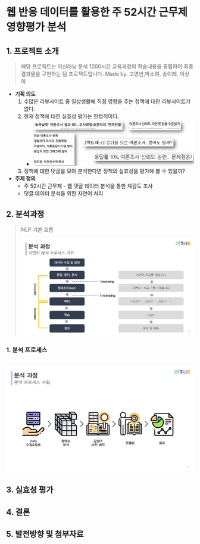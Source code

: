 # **웹 반응 데이터를 활용한 주 52시간 근무제 영향평가 분석**



## 1. 프로젝트 소개

> 해당 프로젝트는 머신러닝 분석 1000시간 교육과정의 학습내용을 종합하여 최종 결과물을 구현하는 팀 프로젝트입니다. Made by. 고영빈,박소희, 송이레, 이상아

* **기획 의도**
  1. 수많은 리뷰사이트 중 일상생활에 직접 영향을 주는 정책에 대한 리뷰사이트가 없다.
  2. 현재 정책에 대한 실효성 평가는 한정적이다.
     * ![image-20200512213509976](./img/image-20200512213509976.png)
  3. 정책에 대한 댓글을 모아 분석한다면 정책의 실효성을 평가해 볼 수 있을까?
* **주제 정의**
  * 주 52시간 근무제 - 웹 댓글 데이터 분석을 통한 체감도 조사
  * 댓글 데이터 분석을 위한 자연어 처리

## 2. 분석과정

> NLP 기본 흐름
>
> ![image-20200512213852468](./img/image-20200512213852468.png)

### 1. 분석 프로세스

​	![image-20200512213914689](./img/image-20200512213914689.png)

## 3. 실효성 평가





## 4. 결론 





## 5. 발전방향 및 첨부자료



